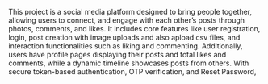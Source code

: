 This project is a social media platform designed to bring people together, allowing users to connect, and engage with each other’s posts through photos, comments, and likes. 
It includes core features like user registration, login, post creation with image uploads and also apload csv files, and interaction functionalities such as liking and commenting. 
Additionally, users have profile pages displaying their posts and total likes and comments, while a dynamic timeline showcases posts from others. With secure token-based authentication, 
OTP verification, and Reset Password,
